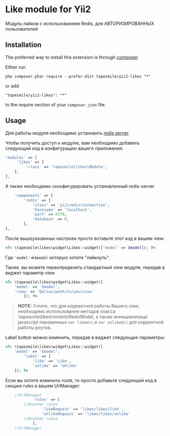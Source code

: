 Like module for Yii2
====================
Модуль лайков с использованием Redis, для АВТОРИЗИРОВАННЫХ пользователей

Installation
------------

The preferred way to install this extension is through [composer](http://getcomposer.org/download/).

Either run

```
php composer.phar require --prefer-dist tapesmile/yii2-likes "*"
```

or add

```
"tapesmile/yii2-likes": "*"
```

to the require section of your `composer.json` file.


Usage
-----

Для работы модуля необходимо установить [redis server](https://redis.io/).

Чтобы получить доступ к модулю, вам необходимо добавить следующий код в конфигурацию вашего приложения:
```php
'modules' => [
     'likes' => [
         'class' => 'tapesmile\likes\Module',
    ],
],
```
А также необходимо сконфигурировать установленный redis-server
```php
    'components' => [
        'redis' => [
            'class' => 'yii\redis\Connection',
            'hostname' => 'localhost',
            'port' => 6379,
            'database' => 0,
        ],
],
```
После вышеуказанных настроек просто вставьте этот код в вашем view:
```php
<?= \tapesmile\likes\widget\Likes::widget(['model' => $model]); ?>
```
Где ```'model'```=>```$model``` которую хотите "лайкнуть".

Также, вы можете переопределить стандартный view модуля, передав в виджет параметр view
```php
<?= \tapesmile\likes\widget\Likes::widget([
	'model' => '$model',
	'view' => '@alias/path/to/you/view'
		]); ?>
```
>**NOTE:** Учтите, что для корректной работы Вашего view, необходимо использование методов класса \tapesmile\likes\models\RedisModel, а также иннициализаци javascript переменных  ```var likeUri``` и ```var unlikeUri```  для корректной работы роутов.

Label button можно изменить, передав в виджет следующие параметры:
```php
<?= \tapesmile\likes\widget\Likes::widget([
	'model' => '$model',
    	'label' => [
        	'like' => 'Like',
        	'unlike' => 'Unlike'
	]); ?>
```
Если вы хотите изменить route, то просто добавьте следующий код в секцию rules в вашем UrlManager:
```php
	//UrlManager
            'rules' => [
		//Another rules
                'likeRequest' => 'likes/likes/like',
                'unlikeRequest' => 'likes/likes/unlike'
		//Another rules
            ],
	//UrlManager
```
